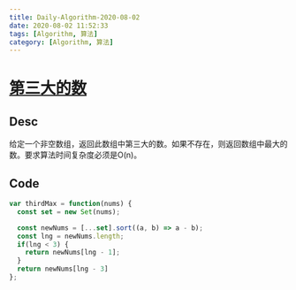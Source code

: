 ```yaml
---
title: Daily-Algorithm-2020-08-02
date: 2020-08-02 11:52:33
tags: [Algorithm, 算法]
category: [Algorithm, 算法]
---
```


# [第三大的数](https://leetcode-cn.com/problems/third-maximum-number/)

## Desc

给定一个非空数组，返回此数组中第三大的数。如果不存在，则返回数组中最大的数。要求算法时间复杂度必须是O(n)。



## Code

```js
var thirdMax = function(nums) {
  const set = new Set(nums);

  const newNums = [...set].sort((a, b) => a - b);
  const lng = newNums.length;
  if(lng < 3) {
    return newNums[lng - 1];
  }
  return newNums[lng - 3]
};
```

